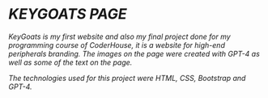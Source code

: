 # *KEYGOATS PAGE*
*KeyGoats is my first website and also my final project done for my programming course of CoderHouse, it is a website for high-end peripherals branding. The images on the page were created with GPT-4 as well as some of the text on the page.*


*The technologies used for this project were HTML, CSS, Bootstrap and GPT-4.*
